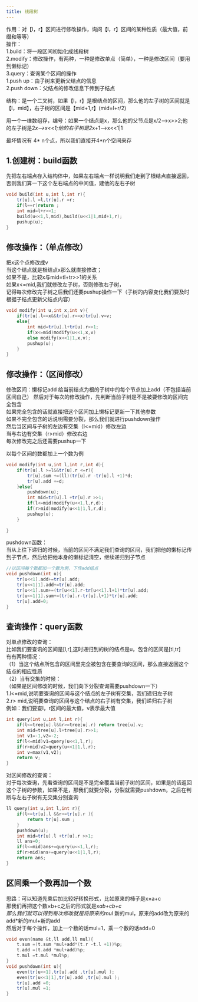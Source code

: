 ```yaml
---
title: 线段树
---
```

作用：对【l，r】区间进行修改操作，询问【l，r】区间的某种性质（最大值，前缀和等等）  
操作：  
1.build：将一段区间初始化成线段树  
2.modify：修改操作，有两种，一种是修改单点（简单），一种是修改区间（要用到懒标记）  
3.query：查询某个区间的操作  
1.push up：由子树来更新父结点的信息  
2.push down：父结点的修改信息下传到子结点  

结构：是一个二叉树，如果【l，r】是根结点的区间，那么他的左子树的区间就是【l，mid】，右子树的区间是【mid+1,r】(mid=l+r/2)  

用一个一维数组存，编号：如果一个结点是x，那么他的父节点是x/2-->x>>2;他的左子树是2*x-->x<<1;他的右子树是2*x+1-->x<<1|1  

最坏情况有 4* n个点，所以我们直接开4*n个空间来存  
## 1.创建树：build函数
先把左右端点存入结构体中，如果左右端点一样说明我们走到了根结点直接返回，否则我们算一下这个左右端点的中间值，建他的左右子树
```cpp
void build(int u,int l,int r){
	tr[u].l =l,tr[u].r =r;
	if(l==r)return ;
	int mid=l+r>>1;
	build(u<<1,l,mid),build(u<<1|1,mid+1,r);
	pushup(u);
}
```

## 修改操作：（单点修改）
把x这个点修改成v  
当这个结点就是根结点x那么就直接修改；  
如果不是，比较x与mid=tl+tr>>1的关系  
如果x<=mid,我们就修改左子树，否则修改右子树，  
记得每次修改完子树之后我们还要pushup操作一下（子树的内容变化我们要及时根据子结点更新父结点内容）  
```cpp
void modify(int u,int x,int v){
	if(tr[u].l==x&&tr[u].r==x)tr[u].v=v;
	else{
		int mid=tr[u].l+tr[u].r>>1;
		if(x<=mid)modify(u<<1,x,v)
		else modify(x<<1|1,x,v);
		pushup(u);
	}
}
```

## 修改操作：（区间修改） 
修改区间：懒标记add 给当前结点为根的子树中的每个节点加上add（不包括当前区间自己）
然后对于每次的修改操作，先判断当前子树是不是被要修改的区间完全包含  
如果完全包含的话就直接把这个区间加上懒标记更新一下其他参数  
如果不完全包含的话说明需要分裂，那么我们就进行pushdown操作  
然后当区间与子树的左边有交集（l<=mid）修改左边  
当与右边有交集（r>mid）修改右边  
每次修改完之后还需要pushup一下  

以每个区间的数都加上一个数为例

```cpp
void modify(int u,int l,int r,int d){
	if(tr[u].l >=l&&tr[u].r <=r){
		tr[u].sum +=(ll)(tr[u].r -tr[u].l +1)*d;
		tr[u].add +=d;
	}else{
		pushdown(u);
		int mid=tr[u].l +tr[u].r >>1;
		if(l<=mid)modify(u<<1,l,r,d);
		if(r>mid)modify(u<<1|1,l,r,d);
		pushup(u);
	}
	
}
```

pushdown函数：  
当从上往下递归的时候，当前的区间不满足我们查询的区间，我们把他的懒标记传到子节点，然后给把他本身的懒标记清空，继续递归到子节点  

```cpp
//以区间每个数都加一个数为例，下传add结点
void pushdown(int u){
	tr[u<<1].add+=tr[u].add;
	tr[u<<1|1].add+=tr[u].add;
	tr[u<<1].sum+=(tr[u<<1].r-tr[u<<1].l+1)*tr[u].add;
	tr[u<<1|1].sum+=(tr[u].r-tr[u].l+1)*tr[u].add;
	tr[u].add=0;
}
```

## 查询操作：query函数
对单点修改的查询：  
比如我们要查讯的区间是[l,r],这时递归到的树的结点是u，包含的区间是[tl,tr]  
有有两种情况：  
（1）当这个结点所包含的区间里完全被包含在要查询的区间，那么直接返回这个结点的相应性质  
（2）当有交集的时候：  
（如果是区间修改的时候，我们向下分裂查询需要pushdown一下）  
1.l<=mid,说明要查询的区间与这个结点的左子树有交集，我们递归左子树  
2.r> mid,说明要查询的区间与这个结点的右子树有交集，我们递归右子树  
例如：我们要查l，r区间的最大值，v表示最大值  

```cpp
int query(int u,int l,int r){
	if(l<=tree[u].l&&r>=tree[u].r) return tree[u].v;
	int mid=tree[u].l+tree[u].r>>1;
	int v1=-1,v2=-2;
	if(l<=mid)v1=query(u<<1,l,r);
	if(r>mid)v2=query(u<<1|1,l,r);
	int v=max(v1,v2);
	return v;
}
```

对区间修改的查询：  
对于每次查询，先看查询的区间是不是完全覆盖当前子树的区间，如果是的话返回这个子树的参数，如果不是，那我们就要分裂，分裂就需要pushdown，之后在判断与左右子树有无交集分别查询  

```cpp
ll query(int u,int l,int r){
	if(l<=tr[u].l &&r>=tr[u].r ){
		return tr[u].sum ;
	}
	pushdown(u);
	int mid=tr[u].l +tr[u].r >>1;
	ll ans=0;
	if(l<=mid)ans+=query(u<<1,l,r);
	if(r>mid)ans+=query(u<<1|1,l,r);
	return ans;
}
```

## 区间乘一个数再加一个数
思路：可以知道先乘后加比较好转换形式，比如原来的柿子是x×a+c  
那我们再把这个数×b+c之后的形式就是x*ab+cb+c  
那么我们就可以得到每次修改就是将原来的mul* 新的mul，原来的add改为原来的add*新的mul+新的add  
然后对于每个操作，加上一个数的话mul=1，乘一个数的话add=0  
```cpp
void even(name &t,ll add,ll mul){
	t.sum =(t.sum *mul+add*(t.r -t.l +1))%p;
	t.add =(t.add *mul+add)%p;
	t.mul =t.mul *mul%p;
}
void pushdown(int u){
	even(tr[u<<1],tr[u].add ,tr[u].mul );
	even(tr[u<<1|1],tr[u].add ,tr[u].mul );
	tr[u].add =0;
	tr[u].mul =1;
}
```

<!-- ## 区间维护最大值
（lazy存的是最大值）   -->


